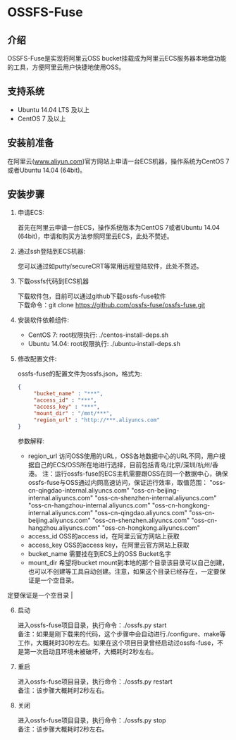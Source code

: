 # OSSFS-Fuse

## 介绍

OSSFS-Fuse是实现将阿里云OSS bucket挂载成为阿里云ECS服务器本地盘功能的工具，方便阿里云用户快捷地使用OSS。

## 支持系统

* Ubuntu 14.04 LTS 及以上
* CentOS 7 及以上

## 安装前准备

在阿里云(www.aliyun.com)官方网站上申请一台ECS机器，操作系统为CentOS 7 或者Ubuntu 14.04 (64bit)。

## 安装步骤

1. 申请ECS:

   首先在阿里云申请一台ECS，操作系统版本为CentOS 7或者Ubuntu 14.04 (64bit)，申请和购买方法参照阿里云ECS，此处不赘述。

2. 通过ssh登陆到ECS机器:

   您可以通过如putty/secureCRT等常用远程登陆软件，此处不赘述。

3. 下载ossfs代码到ECS机器

   下载软件包，目前可以通过github下载ossfs-fuse软件  
   下载命令：git clone https://github.com/ossfs-fuse/ossfs-fuse.git

4. 安装软件依赖组件:

   * CentOS 7:
     root权限执行: ./centos-install-deps.sh
   * Ubuntu 14.04:
     root权限执行: ./ubuntu-install-deps.sh

5. 修改配置文件:

   ossfs-fuse的配置文件为ossfs.json，格式为:
   ```json
   {
        "bucket_name" : "***",
        "access_id" : "***",
        "access_key" : "***",
        "mount_dir" : "/mnt/***",
        "region_url" : "http://***.aliyuncs.com"
   }
   ```
   参数解释:
   * region_url
     访问OSS使用的URL，OSS各地数据中心的URL不同，用户根据自己的ECS/OSS所在地进行选择，目前包括青岛/北京/深圳/杭州/香港。
     注：运行ossfs-fuse的ECS主机需要跟OSS在同一个数据中心，确保ossfs-fuse与OSS通过内网高速访问，保证运行效率，取值范围：
     "oss-cn-qingdao-internal.aliyuncs.com"
     "oss-cn-beijing-internal.aliyuncs.com"
     "oss-cn-shenzhen-internal.aliyuncs.com"
     "oss-cn-hangzhou-internal.aliyuncs.com"
     "oss-cn-hongkong-internal.aliyuncs.com"
     "oss-cn-qingdao.aliyuncs.com"
     "oss-cn-beijing.aliyuncs.com"
     "oss-cn-shenzhen.aliyuncs.com"
     "oss-cn-hangzhou.aliyuncs.com"
     "oss-cn-hongkong.aliyuncs.com"
   * access_id
     OSS的access id，在阿里云官方网站上获取
   * access_key
     OSS的access key，在阿里云官方网站上获取
   * bucket_name
     需要挂在到ECS上的OSS Bucket名字
   * mount_dir
     希望将bucket mount到本地的那个目录该目录可以自己创建，也可以不创建等工具自动创建。注意，如果这个目录已经存在，一定要保证是一个空目录。
     
     
定要保证是一个空目录 |
   
6. 启动

   进入ossfs-fuse项目目录，执行命令：./ossfs.py start  
   备注：如果是刚下载来的代码，这个步骤中会自动进行./configure、make等工作，大概耗时30秒左右。如果在这个项目目录曾经启动过ossfs-fuse，不是第一次启动且环境未被破坏，大概耗时2秒左右。

7. 重启

   进入ossfs-fuse项目目录，执行命令：./ossfs.py restart  
   备注：该步骤大概耗时2秒左右。

8. 关闭

   进入ossfs-fuse项目目录，执行命令：./ossfs.py stop  
   备注：该步骤大概耗时2秒左右。
   